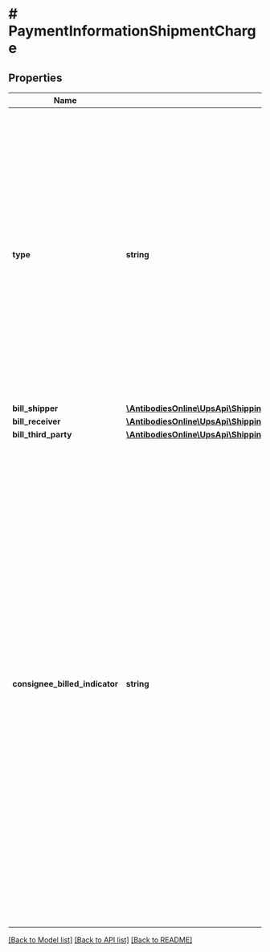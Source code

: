 # # PaymentInformationShipmentCharge

## Properties

Name | Type | Description | Notes
------------ | ------------- | ------------- | -------------
**type** | **string** | Valid values:  01 &#x3D; Transportation 02 &#x3D; Duties and Taxes 03 &#x3D; Broker of Choice  A shipment charge type of 01 &#x3D; Transportation is required.   A shipment charge type of 02 &#x3D; Duties and Taxes is not required; however, this charge type is invalid for Qualified Domestic Shipments.   A Qualified Domestic Shipment is any shipment in which one of the following applies:   1) The origin and destination country or territory is the same.  2) US to PR shipment.  3) PR to US shipment.  4) The origin and destination country or territory are both European Union countries or territories and the GoodsNotInFreeCirculation indicator is not present.  5) The origin and destination IATA code is the same.                                                                                                                                                                                                                                                                                                                                                                                                                                                      03 &#x3D; Broker of Choice |
**bill_shipper** | [**\AntibodiesOnline\UpsApi\Shipping\Model\ShipmentChargeBillShipper**](ShipmentChargeBillShipper.md) |  | [optional]
**bill_receiver** | [**\AntibodiesOnline\UpsApi\Shipping\Model\ShipmentChargeBillReceiver**](ShipmentChargeBillReceiver.md) |  | [optional]
**bill_third_party** | [**\AntibodiesOnline\UpsApi\Shipping\Model\ShipmentChargeBillThirdParty**](ShipmentChargeBillThirdParty.md) |  | [optional]
**consignee_billed_indicator** | **string** | Consignee Billing payment option indicator. The presence indicates consignee billing option is selected. The absence indicates one of the other payment options is selected.  This is an empty tag, any value inside is ignored. This element or its sibling element, BillShipper, BillReceiver or BillThirdParty, must be present but no more than one can be present. This billing option is valid for a shipment charge type of Transportation only. Only applies to US/PR and PR/US shipment origins and destination.  This payment method allows you to bill the charges for a specified shipment to a consignee who has agreed to pay the charges. All shipping charges are billed to the consignees UPS account number including the following accessorials: Additional Handling, Delivery Area Surcharges, Delivery Change Requests, Early AM Premium, Early AM Out of Territory, Fuel Surcharge, Hazardous Material Surcharges, Large Package Surcharge, Over Max Limits, and Saturday Delivery.  Declared Value, Delivery Confirmation, On Call Pickup, Remote Area Surcharge, Saturday Pickup of Delivery fees are not passed to the consignee. These charges are billed to the shippers UPS account number. | [optional]

[[Back to Model list]](../../README.md#models) [[Back to API list]](../../README.md#endpoints) [[Back to README]](../../README.md)

